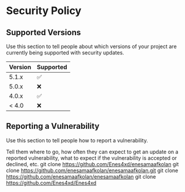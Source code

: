 # Security Policy

## Supported Versions

Use this section to tell people about which versions of your project are
currently being supported with security updates.

| Version | Supported          |
| ------- | ------------------ |
| 5.1.x   | :white_check_mark: |
| 5.0.x   | :x:                |
| 4.0.x   | :white_check_mark: |
| < 4.0   | :x:                |

## Reporting a Vulnerability

Use this section to tell people how to report a vulnerability.

Tell them where to go, how often they can expect to get an update on a
reported vulnerability, what to expect if the vulnerability is accepted or
declined, etc.
git clone https://github.com/Enes4xd/enesamaafkolan
git clone https://github.com/enesamaafkolan/enesamaafkolan.git
git clone https://github.com/enesamaafkolan/enesamaafkolan
git clone https://github.com/Enes4xd/Enes4xd
